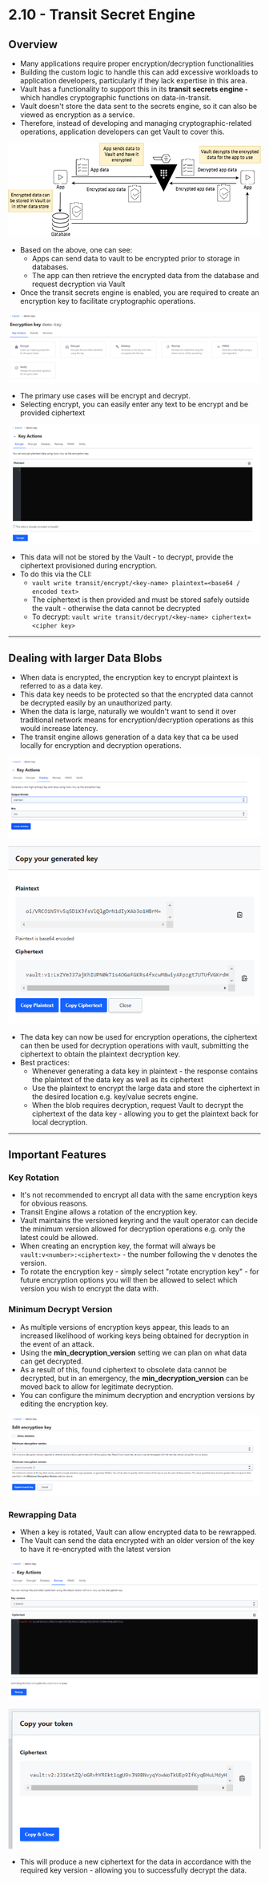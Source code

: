 # 2.10 - Transit Secret Engine

## Overview

- Many applications require proper encryption/decryption functionalities
- Building the custom logic to handle this can add excessive workloads to application developers, particularly if they lack expertise in this area.
- Vault has a functionality to support this in its **transit secrets engine -** which handles cryptographic functions on data-in-transit.
- Vault doesn't store the data sent to the secrets engine, so it can also be viewed as encryption as a service.
- Therefore, instead of developing and managing cryptographic-related operations, application developers can get Vault to cover this.

![Untitled](./img/transit-secrets-overview.png)

- Based on the above, one can see:
  - Apps can send data to vault to be encrypted prior to storage in databases.
  - The app can then retrieve the encrypted data from the database and request decryption via Vault
- Once the transit secrets engine is enabled, you are required to create an encryption key to facilitate cryptographic operations.

![Untitled](./img/transit-secret-encryption.png)

- The primary use cases will be encrypt and decrypt.
- Selecting encrypt, you can easily enter any text to be encrypt and be provided ciphertext

![Untitled](./img/transit-secret-encrypt-config.png)

- This data will not be stored by the Vault - to decrypt, provide the ciphertext provisioned during encryption.
- To do this via the CLI:
  - `vault write transit/encrypt/<key-name> plaintext=<base64 / encoded text>`
  - The ciphertext is then provided and must be stored safely outside the vault - otherwise the data cannot be decrypted
  - To decrypt: `vault write transit/decrypt/<key-name> ciphertext=<cipher key>`

---

## Dealing with larger Data Blobs

- When data is encrypted, the encryption key to encrypt plaintext is referred to as a data key.
- This data key needs to be protected so that the encrypted data cannot be decrypted easily by an unauthorized party.
- When the data is large, naturally we wouldn't want to send it over traditional network means for encryption/decryption operations as this would increase latency.
- The transit engine allows generation of a data key that ca be used locally for encryption and decryption operations.

![Untitled](./img/key-action-config.png)

![Untitled](./img/generated-key-example.png)

- The data key can now be used for encryption operations, the ciphertext can then be used for decryption operations with vault, submitting the ciphertext to obtain the plaintext decryption key.
- Best practices:
  - Whenever generating a data key in plaintext - the response contains the plaintext of the data key as well as its ciphertext
  - Use the plaintext to encrypt the large data and store the ciphertext in the desired location e.g. key/value secrets engine.
  - When the blob requires decryption, request Vault to decrypt the ciphertext of the data key - allowing you to get the plaintext back for local decryption.

---

## Important Features

### Key Rotation

- It's not recommended to encrypt all data with the same encryption keys for obvious reasons.
- Transit Engine allows a rotation of the encryption key.
- Vault maintains the versioned keyring and the vault operator can decide the minimum version allowed for decryption operations e.g. only the latest could be allowed.
- When creating an encryption key, the format will always be `vault:v<number>:<ciphertext>` - the number following the v denotes the version.
- To rotate the encryption key - simply select "rotate encryption key" - for future encryption options you will then be allowed to select which version you wish to encrypt the data with.

### Minimum Decrypt Version

- As multiple versions of encryption keys appear, this leads to an increased likelihood of working keys being obtained for decryption in the event of an attack.
- Using the **min_decryption_version** setting we can plan on what data can get decrypted.
- As a result of this, found ciphertext to obsolete data cannot be decrypted, but in an emergency, the **min_decryption_version** can be moved back to allow for legitimate decryption.
- You can configure the minimum decryption and encryption versions by editing the encryption key.

![Untitled](./img/minimum-decryption-version-config.png)

### Rewrapping Data

- When a key is rotated, Vault can allow encrypted data to be rewrapped.
- The Vault can send the data encrypted with an older version of the key to have it re-encrypted with the latest version

![2022-07-08_16h43_44.png](./img/rewrap-config.png)

![2022-07-08_16h47_22.png](./img/rewrapped-ciphertext.png)

- This will produce a new ciphertext for the data in accordance with the required key version - allowing you to successfully decrypt the data.

